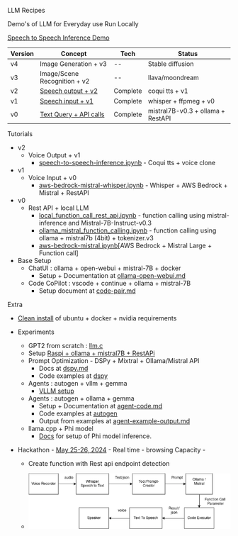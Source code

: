 LLM Recipes

Demo's of LLM for Everyday use Run Locally

[Speech to Speech Inference Demo](docs/demo-speech-to-speech-inference.md)

| Version |Concept | Tech | Status |
|---|---|---|---|
|v4| Image Generation + v3 | -- | Stable diffusion | 
|v3| Image/Scene Recognition + v2 | -- | llava/moondream | 
|v2| [Speech output + v2](python/speech-inference/speech-to-speech-inference.py) | Complete | coqui tts + v1 | 
|v1| [Speech input + v1](python/speech-inference/voice_api_interface.py) | Complete | whisper + ffpmeg + v0 |
|v0|  [Text Query + API calls](python/speech-inference/api_interface.py)| Complete | mistral7B-v0.3 + ollama + RestAPI| 

Tutorials

- v2
    - Voice Output + v1
        - [speech-to-speech-inference.ipynb](python/speech-inference/speech-to-speech-inference.ipynb) - Coqui tts + voice clone
- v1
    - Voice Input + v0
        - [aws-bedrock-mistral-whisper.ipynb](tutorials/mistral/aws-bedrock-mistral-whisper.ipynb) - Whisper + AWS Bedrock + Mistral + RestAPI
- v0
    - Rest API + local LLM  
        - [local_function_call_rest_api.ipynb](tutorials/mistral/local_function_call_rest_api.ipynb) - function calling using mistral-inference and Mistral-7B-Instruct-v0.3
        - [ollama_mistral_function_calling.ipynb](tutorials/mistral/ollama_mistral_function_calling.ipynb) - function calling using ollama + mistral7b (4bit) + tokenizer.v3
        - [aws-bedrock-mistral.ipynb](tutorials/mistral/aws-bedrock-mistral.ipynb)[AWS Bedrock + Mistral Large + Function call]
- Base Setup
    - ChatUI  : ollama + open-webui + mistral-7B + docker
        - Setup + Documentation at [ollama-open-webui.md](docs/ollama-open-webui.md)
    - Code CoPilot : vscode + continue + ollama + mistral-7B
        - Setup document at [code-pair.md](docs/code-pair.md)

Extra 
 - [Clean install](docs/clean-ubuntu-setup.md) of ubuntu + docker + nvidia requirements
 - Experiments
    - GPT2 from scratch : [llm.c](https://github.com/karpathy/llm.c/discussions/481) 
    - Setup [Raspi + ollama + mistral7B + RestAPi](tutorials/raspi/README.md)
    - Prompt Optimization - DSPy + Mixtral + Ollama/Mistral API
        - Docs at [dspy.md](docs/dspy.md)
        - Code examples at [dspy](tutorials/dspy)
    - Agents : autogen + vllm + gemma
        - [VLLM setup](docs/vllm.md) 
    - Agents : autogen + ollama + gemma
        - Setup + Documentation at [agent-code.md](docs/2024/agent-code.md) 
        - Code examples at [autogen](tutorials/autogen)
        - Output from examples at [agent-example-output.md](docs/2024/agent-example-output.md)
    - llama.cpp +  Phi model
        - [Docs](docs/llama-cpp.md) for setup of Phi model inference. 

- Hackathon - [May 25-26, 2024](docs/2024/hackathon-may-2024.md) - Real time - browsing Capacity  - 
    -   Create function with Rest api endpoint detection 

    - !["Speech to Speech"](docs/speech-inference.png "Speech to Sppech")


